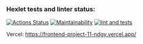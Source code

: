 ### Hexlet tests and linter status:
[![Actions Status](https://github.com/Rrudger/frontend-project-11/workflows/hexlet-check/badge.svg)](https://github.com/Rrudger/frontend-project-11/actions)
[![Maintainability](https://api.codeclimate.com/v1/badges/e2f09281ad0bd8351398/maintainability)](https://codeclimate.com/github/Rrudger/frontend-project-11/maintainability)
[![lint and tests](https://github.com/Rrudger/frontend-project-11/actions/workflows/actions.yml/badge.svg)](https://github.com/Rrudger/frontend-project-11/actions/workflows/actions.yml)

Vercel: https://frontend-project-11-ndgy.vercel.app/
